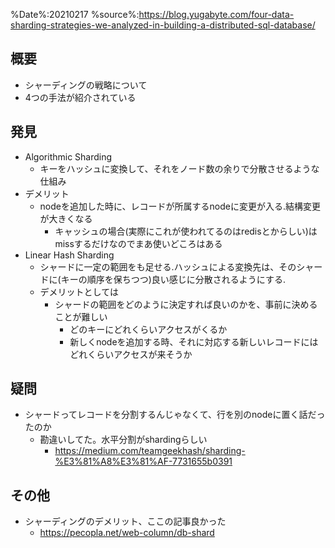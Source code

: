 %Date%:20210217
%source%:https://blog.yugabyte.com/four-data-sharding-strategies-we-analyzed-in-building-a-distributed-sql-database/

## 概要
* シャーディングの戦略について
* 4つの手法が紹介されている

## 発見
* Algorithmic Sharding
  * キーをハッシュに変換して、それをノード数の余りで分散させるような仕組み
* デメリット
  * nodeを追加した時に、レコードが所属するnodeに変更が入る.結構変更が大きくなる
    * キャッシュの場合(実際にこれが使われてるのはredisとからしい)はmissするだけなのでまあ使いどころはある
* Linear Hash Sharding
  * シャードに一定の範囲をも足せる.ハッシュによる変換先は、そのシャードに(キーの順序を保ちつつ)良い感じに分散されるようにする.
  * デメリットとしては
    * シャードの範囲をどのように決定すれば良いのかを、事前に決めることが難しい
      * どのキーにどれくらいアクセスがくるか
      * 新しくnodeを追加する時、それに対応する新しいレコードにはどれくらいアクセスが来そうか

## 疑問
* シャードってレコードを分割するんじゃなくて、行を別のnodeに置く話だったのか
  * 勘違いしてた。水平分割がshardingらしい
    * https://medium.com/teamgeekhash/sharding-%E3%81%A8%E3%81%AF-7731655b0391

## その他
* シャーディングのデメリット、ここの記事良かった
  * https://pecopla.net/web-column/db-shard